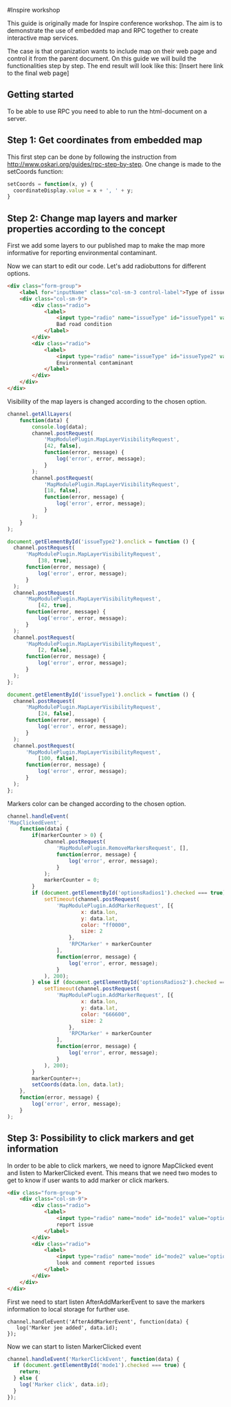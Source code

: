 #Inspire workshop

This guide is originally made for Inspire conference workshop. The aim is to demonstrate the use of embedded map and RPC together to create interactive map services.

The case is that organization wants to include map on their web page and control it from the parent document. On this guide we will build the functionalities step by step. The end result will look like this: [Insert here link to the final web page]

## Getting started

To be able to use RPC you need to able to run the html-document on a server.

## Step 1: Get coordinates from embedded map

This first step can be done by following the instruction from http://www.oskari.org/guides/rpc-step-by-step. One change is made to the setCoords function:

```javascript
setCoords = function(x, y) {
  coordinateDisplay.value = x + ', ' + y;
}
```

## Step 2: Change map layers and marker properties according to the concept

First we add some layers to our published map to make the map more informative for reporting environmental contaminant.

Now we can start to edit our code. Let's add radiobuttons for different options.

```html
<div class="form-group">
	<label for="inputName" class="col-sm-3 control-label">Type of issue:</label>
	<div class="col-sm-9">
		<div class="radio">
		    <label>
		        <input type="radio" name="issueType" id="issueType1" value="option1" checked>
		        Bad road condition
		    </label>
		</div>
		<div class="radio">
		    <label>
		        <input type="radio" name="issueType" id="issueType2" value="option2">
		        Environmental contaminant
		    </label>
		</div>
	</div>
</div>
```

Visibility of the map layers is changed according to the chosen option.

```javascript
channel.getAllLayers(
    function(data) {
        console.log(data);
        channel.postRequest(
            'MapModulePlugin.MapLayerVisibilityRequest',
            [42, false],
            function(error, message) {
                log('error', error, message);
            }
        );
        channel.postRequest(
            'MapModulePlugin.MapLayerVisibilityRequest',
            [18, false],
            function(error, message) {
                log('error', error, message);
            }
        );
    }
);

document.getElementById('issueType2').onclick = function () {
  channel.postRequest(
      'MapModulePlugin.MapLayerVisibilityRequest',
          [38, true],
      function(error, message) {
          log('error', error, message);
      }
  );
  channel.postRequest(
      'MapModulePlugin.MapLayerVisibilityRequest',
          [42, true],
      function(error, message) {
          log('error', error, message);
      }
  );
  channel.postRequest(
      'MapModulePlugin.MapLayerVisibilityRequest',
          [2, false],
      function(error, message) {
          log('error', error, message);
      }
  );
};

document.getElementById('issueType1').onclick = function () {
  channel.postRequest(
      'MapModulePlugin.MapLayerVisibilityRequest',
          [24, false],
      function(error, message) {
          log('error', error, message);
      }
  );
  channel.postRequest(
      'MapModulePlugin.MapLayerVisibilityRequest',
          [100, false],
      function(error, message) {
          log('error', error, message);
      }
  );
};
```
Markers color can be changed according to the chosen option.

```javascript
channel.handleEvent(
'MapClickedEvent',
	function(data) {
	    if(markerCounter > 0) {
	        channel.postRequest(
	            'MapModulePlugin.RemoveMarkersRequest', [],
	            function(error, message) {
	                log('error', error, message);
	            }
	        );
	        markerCounter = 0;
	    }
	    if (document.getElementById('optionsRadios1').checked === true) {
	        setTimeout(channel.postRequest(
	            'MapModulePlugin.AddMarkerRequest', [{
	                    x: data.lon,
	                    y: data.lat,
	                    color: "ff0000",
	                    size: 2
	                },
	                'RPCMarker' + markerCounter
	            ],
	            function(error, message) {
	                log('error', error, message);
	            }
	        ), 200);
	    } else if (document.getElementById('optionsRadios2').checked === true) {
	        setTimeout(channel.postRequest(
	            'MapModulePlugin.AddMarkerRequest', [{
	                    x: data.lon,
	                    y: data.lat,
	                    color: "666600",
	                    size: 2
	                },
	                'RPCMarker' + markerCounter
	            ],
	            function(error, message) {
	                log('error', error, message);
	            }
	        ), 200);
	    }
	    markerCounter++;
	    setCoords(data.lon, data.lat);
	},
	function(error, message) {
	    log('error', error, message);
	}
);
```

## Step 3: Possibility to click markers and get information

In order to be able to click markers, we need to ignore MapClicked event and listen to MarkerClicked event. This means that we need two modes to get to know if user wants to add marker or click markers.

```html
<div class="form-group">
	<div class="col-sm-9">
	    <div class="radio">
	        <label>
	            <input type="radio" name="mode" id="mode1" value="option1" checked>
	            report issue
	        </label>
	    </div>
	    <div class="radio">
	        <label>
	            <input type="radio" name="mode" id="mode2" value="option2">
	            look and comment reported issues
	        </label>
	    </div>
	</div>
</div>
```
First we need to start listen AfterAddMarkerEvent to save the markers information to local storage for further use.

```
channel.handleEvent('AfterAddMarkerEvent', function(data) {
   log('Marker jee added', data.id);
});
```

Now we can start to listen MarkerClicked event

```javascript
channel.handleEvent('MarkerClickEvent', function(data) {
  if (document.getElementById('mode1').checked === true) {
    return;
  } else {
    log('Marker click', data.id);
  }
});
```


